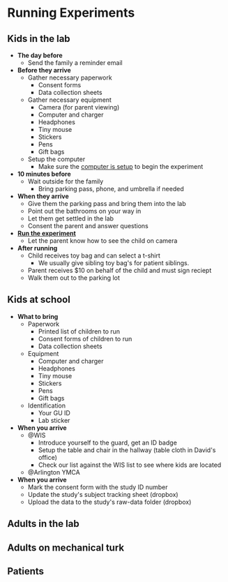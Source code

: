 # Running Experiments

## Kids in the lab
- **The day before**
  - Send the family a reminder email
- **Before they arrive** 
  - Gather necessary paperwork
    - Consent forms 
    - Data collection sheets 
  - Gather necessary equipment
    - Camera (for parent viewing)
    - Computer and charger
    - Headphones
    - Tiny mouse
    - Stickers
    - Pens
    - Gift bags
  - Setup the computer
    - Make sure the [computer is setup](how-to-run.md) to begin the experiment
- **10 minutes before**
  - Wait outside for the family
    - Bring parking pass, phone, and umbrella if needed
- **When they arrive**
  - Give them the parking pass and bring them into the lab
  - Point out the bathrooms on your way in
  - Let them get settled in the lab
  - Consent the parent and answer questions
- **[Run the experiment](how-to-run.md)**
  - Let the parent know how to see the child on camera
- **After running**
  - Child receives toy bag and can select a t-shirt
    - We usually give sibling toy bag's for patient siblings.
  - Parent receives $10 on behalf of the child and must sign reciept
  - Walk them out to the parking lot

## Kids at school
- **What to bring**
    - Paperwork
        - Printed list of children to run
        - Consent forms of children to run
        - Data collection sheets
    - Equipment
        - Computer and charger
        - Headphones
        - Tiny mouse
        - Stickers
        - Pens
        - Gift bags
    - Identification
        - Your GU ID
        - Lab sticker
- **When you arrive**
    - @WIS
        - Introduce yourself to the guard, get an ID badge
        - Setup the table and chair in the hallway (table cloth in David's office)
        - Check our list against the WIS list to see where kids are located
    - @Arlington YMCA
- **When you arrive**
    - Mark the consent form with the study ID number
    - Update the study's subject tracking sheet (dropbox)
    - Upload the data to the study's raw-data folder (dropbox)
## Adults in the lab
## Adults on mechanical turk


## Patients
